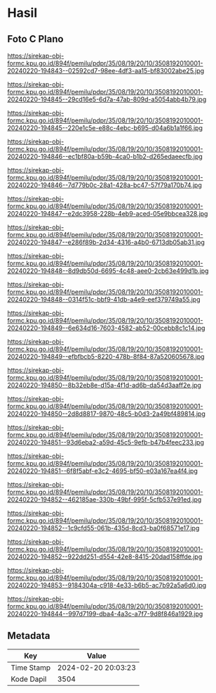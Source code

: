 # Hasil

## Foto C Plano

https://sirekap-obj-formc.kpu.go.id/894f/pemilu/pdpr/35/08/19/20/10/3508192010001-20240220-194843--02592cd7-98ee-4df3-aa15-bf83002abe25.jpg

https://sirekap-obj-formc.kpu.go.id/894f/pemilu/pdpr/35/08/19/20/10/3508192010001-20240220-194845--29cd16e5-6d7a-47ab-809d-a5054abb4b79.jpg

https://sirekap-obj-formc.kpu.go.id/894f/pemilu/pdpr/35/08/19/20/10/3508192010001-20240220-194845--220e1c5e-e88c-4ebc-b695-d04a6b1a1f66.jpg

https://sirekap-obj-formc.kpu.go.id/894f/pemilu/pdpr/35/08/19/20/10/3508192010001-20240220-194846--ec1bf80a-b59b-4ca0-b1b2-d265edaeecfb.jpg

https://sirekap-obj-formc.kpu.go.id/894f/pemilu/pdpr/35/08/19/20/10/3508192010001-20240220-194846--7d779b0c-28a1-428a-bc47-57f79a170b74.jpg

https://sirekap-obj-formc.kpu.go.id/894f/pemilu/pdpr/35/08/19/20/10/3508192010001-20240220-194847--e2dc3958-228b-4eb9-aced-05e9bbcea328.jpg

https://sirekap-obj-formc.kpu.go.id/894f/pemilu/pdpr/35/08/19/20/10/3508192010001-20240220-194847--e286f89b-2d34-4316-a4b0-6713db05ab31.jpg

https://sirekap-obj-formc.kpu.go.id/894f/pemilu/pdpr/35/08/19/20/10/3508192010001-20240220-194848--8d9db50d-6695-4c48-aee0-2cb63e499d1b.jpg

https://sirekap-obj-formc.kpu.go.id/894f/pemilu/pdpr/35/08/19/20/10/3508192010001-20240220-194848--0314f51c-bbf9-41db-a4e9-eef379749a55.jpg

https://sirekap-obj-formc.kpu.go.id/894f/pemilu/pdpr/35/08/19/20/10/3508192010001-20240220-194849--6e634d16-7603-4582-ab52-00cebb8c1c14.jpg

https://sirekap-obj-formc.kpu.go.id/894f/pemilu/pdpr/35/08/19/20/10/3508192010001-20240220-194849--efbfbcb5-8220-478b-8f84-87a520605678.jpg

https://sirekap-obj-formc.kpu.go.id/894f/pemilu/pdpr/35/08/19/20/10/3508192010001-20240220-194850--8b32eb8e-d15a-4f1d-ad6b-da54d3aaff2e.jpg

https://sirekap-obj-formc.kpu.go.id/894f/pemilu/pdpr/35/08/19/20/10/3508192010001-20240220-194850--2d8d8817-9870-48c5-b0d3-2a49bf489814.jpg

https://sirekap-obj-formc.kpu.go.id/894f/pemilu/pdpr/35/08/19/20/10/3508192010001-20240220-194851--93d6eba2-a59d-45c5-9efb-b47b4feec233.jpg

https://sirekap-obj-formc.kpu.go.id/894f/pemilu/pdpr/35/08/19/20/10/3508192010001-20240220-194851--6f8f5abf-e3c2-4695-bf50-e03a167ea4f4.jpg

https://sirekap-obj-formc.kpu.go.id/894f/pemilu/pdpr/35/08/19/20/10/3508192010001-20240220-194852--462185ae-330b-49bf-995f-5cfb537e91ed.jpg

https://sirekap-obj-formc.kpu.go.id/894f/pemilu/pdpr/35/08/19/20/10/3508192010001-20240220-194852--1c9cfd55-061b-435d-8cd3-ba0f68571e17.jpg

https://sirekap-obj-formc.kpu.go.id/894f/pemilu/pdpr/35/08/19/20/10/3508192010001-20240220-194852--922dd251-d554-42e8-8415-20dad158ffde.jpg

https://sirekap-obj-formc.kpu.go.id/894f/pemilu/pdpr/35/08/19/20/10/3508192010001-20240220-194853--9184304a-c918-4e33-b6b5-ac7b92a5a6d0.jpg

https://sirekap-obj-formc.kpu.go.id/894f/pemilu/pdpr/35/08/19/20/10/3508192010001-20240220-194844--997d7199-dba4-4a3c-a7f7-9d8f846a1929.jpg


## Metadata

| Key        | Value               |
| ---------- | ------------------- |
| Time Stamp | 2024-02-20 20:03:23 |
| Kode Dapil | 3504                |



